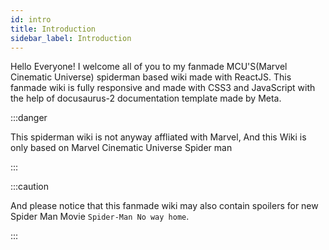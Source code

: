 ```yaml
---
id: intro
title: Introduction
sidebar_label: Introduction
---
```


Hello Everyone! I welcome all of you to my fanmade MCU'S(Marvel Cinematic Universe) spiderman based wiki made with ReactJS. This fanmade wiki is fully responsive and made with CSS3 and JavaScript with the help of docusaurus-2 documentation template made by Meta. 

:::danger

This spiderman wiki is not anyway affliated with Marvel, And this Wiki is only based on Marvel Cinematic Universe Spider man

:::

:::caution

And please notice that this fanmade wiki may also contain spoilers for new Spider Man Movie `Spider-Man No way home`.

:::
